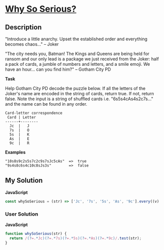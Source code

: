 # [Why So Serious?](https://www.codewars.com/kata/596e64188c92ceca7d00004f)

## Description

"Introduce a little anarchy. Upset the established order and everything becomes chaos…" – Joker

"The city needs you, Batman! The Kings and Queens are being held for ransom and our only lead is a package we just received from the Joker: half a pack of cards, a jumble of numbers and letters, and a smile emoji. We have an hour... can you find him?" – Gotham City PD

**Task**

Help Gotham City PD decode the puzzle below. If all the letters of the Joker's name are encoded in the string of cards, return true. If not, return false. Note the input is a string of shuffled cards i.e. "6s5s4cAs4s2c7s..." and the name can be found in any order.

```
Card-letter correspondence
 Card | Letter
------+--------
  Jc  |   J
  7s  |   O
  5s  |   K
  As  |   E
  9c  |   R
```

**Examples**

```
"10s8s9c2s5s7c2c9s7sJc5cAs"  =>  true
"9s4s8c6s4c10c8sJs3s"        =>  false
```

## My Solution

**JavaScript**

```js
const whySoSerious = (str) => ['Jc', '7s', '5s', 'As', '9c'].every((v) => str.includes(v));
```

### User Solution

**JavaScript**

```js
function whySoSerious(str) {
  return /(?=.*Jc)(?=.*7s)(?=.*5s)(?=.*As)(?=.*9c)/.test(str);
}
```
